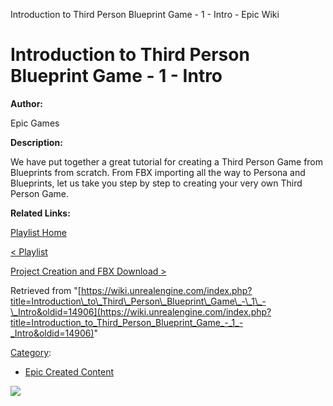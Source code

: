 Introduction to Third Person Blueprint Game - 1 - Intro - Epic Wiki                    

Introduction to Third Person Blueprint Game - 1 - Intro
=======================================================

**Author:**

Epic Games

**Description:**

We have put together a great tutorial for creating a Third Person Game from Blueprints from scratch. From FBX importing all the way to Persona and Blueprints, let us take you step by step to creating your very own Third Person Game.

**Related Links:**

[Playlist Home](/Category:Epic_Video_Playlists "Category:Epic Video Playlists")

[< Playlist](/Introduction_to_Third_Person_Blueprint_Game_Playlist "Introduction to Third Person Blueprint Game Playlist")

[Project Creation and FBX Download >](/Introduction_to_Third_Person_Blueprint_Game_-_2_-_Project_Creation_and_FBX_Download "Introduction to Third Person Blueprint Game - 2 - Project Creation and FBX Download")

Retrieved from "[https://wiki.unrealengine.com/index.php?title=Introduction\_to\_Third\_Person\_Blueprint\_Game\_-\_1\_-\_Intro&oldid=14906](https://wiki.unrealengine.com/index.php?title=Introduction_to_Third_Person_Blueprint_Game_-_1_-_Intro&oldid=14906)"

[Category](/Special:Categories "Special:Categories"):

*   [Epic Created Content](/Category:Epic_Created_Content "Category:Epic Created Content")

  ![](https://tracking.unrealengine.com/track.png)